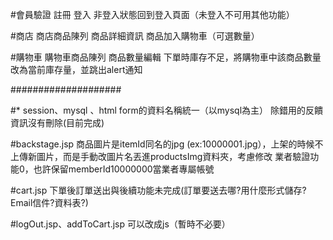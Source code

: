 #會員驗證
註冊
登入
非登入狀態回到登入頁面（未登入不可用其他功能）

#商店
商店商品陳列
商品詳細資訊
商品加入購物車（可選數量）

#購物車
購物車商品陳列
商品數量編輯
下單時庫存不足，將購物車中該商品數量改為當前庫存量，並跳出alert通知

####################

#*
session、mysql 、html form的資料名稱統一（以mysql為主）
除錯用的反饋資訊沒有刪除(目前完成)

#backstage.jsp
商品圖片是itemId同名的jpg (ex:10000001.jpg），上架的時候不上傳新圖片，而是手動改圖片名丟進productsImg資料夾，考慮修改
業者驗證功能0，也許保留memberId10000000當業者專屬帳號

#cart.jsp
下單後訂單送出與後續功能未完成(訂單要送去哪?用什麼形式儲存?Email信件?資料表?)

#logOut.jsp、addToCart.jsp
可以改成js（暫時不必要）
